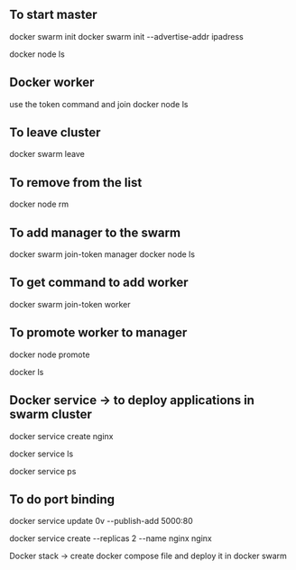 To start master 
---------------

docker swarm init 
docker swarm init --advertise-addr ipadress

docker node ls 

Docker worker 
-------------

use the token command and join 
docker node ls 

To leave cluster 
----------------

docker swarm leave 

To remove from the list 
------------------------

docker node rm <name>

To add manager to the swarm 
---------------------------
docker swarm join-token manager 
docker node ls 

To get command to add worker 
---------------------------
docker swarm join-token worker

To promote worker to manager 
-----------------------------
docker node promote <name>

docker ls


Docker service -> to deploy applications in swarm cluster 
---------------------------------------------------------
docker service create nginx

docker service ls 

docker service ps <serviceid>

To do port binding 
------------------
docker service update 0v --publish-add 5000:80

docker service create --replicas 2 --name nginx nginx 


Docker stack 
 -> create docker compose file and deploy it in docker swarm 
 
 

















